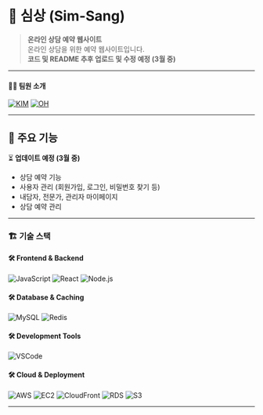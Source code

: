 # 🌿 심상 (Sim-Sang)
> **온라인 상담 예약 웹사이트**  
> 온라인 상담을 위한 예약 웹사이트입니다.  
> **코드 및 README 추후 업로드 및 수정 예정 (3월 중)**  

---

#### 👨‍💻 팀원 소개
[![KIM](https://img.shields.io/badge/FEBE-KIMKYOYEON-blue)](https://github.com/gyoyeon-kim)
[![OH](https://img.shields.io/badge/FEBE-OHHYESEUNG-green)](https://github.com/aovor)

---

## 🎯 주요 기능
⏳ **업데이트 예정 (3월 중)**  
- 상담 예약 기능  
- 사용자 관리 (회원가입, 로그인, 비밀번호 찾기 등)  
- 내담자, 전문가, 관리자 마이페이지
- 상담 예약 관리

---

### 🏗️ 기술 스택

#### 🛠️ **Frontend & Backend**
![JavaScript](https://img.shields.io/badge/JavaScript-F7DF1E?logo=javascript&logoColor=black)
![React](https://img.shields.io/badge/React-61DAFB?logo=react&logoColor=white)
![Node.js](https://img.shields.io/badge/Node.js-339933?logo=nodedotjs&logoColor=white)

#### 🛠️ **Database & Caching**
![MySQL](https://img.shields.io/badge/MySQL-4479A1?logo=mysql&logoColor=white)
![Redis](https://img.shields.io/badge/Redis-DC382D?logo=redis&logoColor=white)

#### 🛠️ **Development Tools**
![VSCode](https://img.shields.io/badge/VSCode-007ACC?logo=visualstudiocode&logoColor=white)

#### 🛠️ **Cloud & Deployment**
![AWS](https://img.shields.io/badge/AWS-232F3E?logo=amazonaws&logoColor=white)
![EC2](https://img.shields.io/badge/EC2-FF9900?logo=amazonec2&logoColor=white)
![CloudFront](https://img.shields.io/badge/CloudFront-232F3E?logo=cloudflare&logoColor=white)
![RDS](https://img.shields.io/badge/RDS-527FFF?logo=amazonrds&logoColor=white)
![S3](https://img.shields.io/badge/S3-569A31?logo=amazons3&logoColor=white)

---
